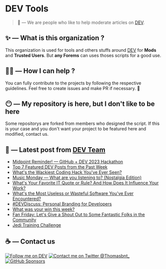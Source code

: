 # DEV Tools

> 🔧 — We are people who like to help moderate articles on [DEV](https://dev.to).

## ✨ — What is this organization ?

This organization is used for tools and others stuffs around [DEV](https://dev.to) for **Mods** and **Trusted Users**. But __any Forems__ can uses thoses scripts for a good use.


## 💪🏼 — How I can help ?

You can fully contribute to the projects by following the respective guidelines. Feel free to create issues and make PR if necessary. 🎉

## 😶 — My repository is here, but I don't like to be here

Some repositorys are forked from members who designed the script. If this is your case and you don't want your project to be featured here and modified, contact us.

## 📝 — Latest post from [DEV Team](https://dev.to/devteam)

<!-- BLOG-POST-LIST:START -->
- [Midpoint Reminder! — GitHub + DEV 2023 Hackathon](https://dev.to/devteam/midpoint-reminder-github-dev-2023-hackathon-lni)
- [Top 7 Featured DEV Posts from the Past Week](https://dev.to/devteam/top-7-featured-dev-posts-from-the-past-week-40jm)
- [What&#39;s the Wackiest Coding Hack You&#39;ve Ever Seen?](https://dev.to/devteam/whats-the-wackiest-coding-hack-youve-ever-seen-134k)
- [Music Monday — What are you listening to? &lpar;Nostalgia Edition&rpar;](https://dev.to/devteam/music-monday-what-are-you-listening-to-nostalgia-edition-5hfk)
- [What&#39;s Your Favorite IT Quote or Rule? And How Does It Influence Your Work?](https://dev.to/devteam/whats-your-favorite-it-quote-or-rule-and-how-does-it-influence-your-work-26pa)
- [What&#39;s the Most Useless or Wasteful Software You&#39;ve Ever Encountered?](https://dev.to/devteam/whats-the-most-useless-or-wasteful-software-youve-ever-encountered-4jjj)
- [#DEVDiscuss: Personal Branding for Developers](https://dev.to/devteam/devdiscuss-personal-branding-for-developers-4c0e)
- [What was your win this week?](https://dev.to/devteam/what-was-your-win-this-week-2e4m)
- [Fan Friday: Let&#39;s Give a Shout Out to Some Fantastic Folks in the Community](https://dev.to/devteam/fan-friday-lets-give-a-shout-out-to-some-fantastic-folks-in-the-community-p6p)
- [Jedi Training Challenge](https://dev.to/devteam/jedi-training-challenge-5a48)
<!-- BLOG-POST-LIST:END -->


## ☕ — Contact us

[![Follow me on DEV](https://img.shields.io/badge/dev.to-%2308090A.svg?&style=for-the-badge&logo=dev.to&logoColor=white&alt=devto)](https://dev.to/thomasbnt)
[![Contact me on Twitter @Thomasbnt_](https://img.shields.io/badge/Contact%20me%20on%20Twitter-%231DA1F2.svg?&style=for-the-badge&logo=twitter&logoColor=white&alt=twitter)](https://twitter.com/messages/1142357270-1142357270?text=Hello,%20I%20contact%20you%20from%20devtotools%20&recipient_id=1142357270) [![GitHub Sponsors](https://img.shields.io/badge/Sponsor%20me-%23EA54AE.svg?&style=for-the-badge&logo=github-sponsors&logoColor=white)](https://github.com/sponsors/thomasbnt)


